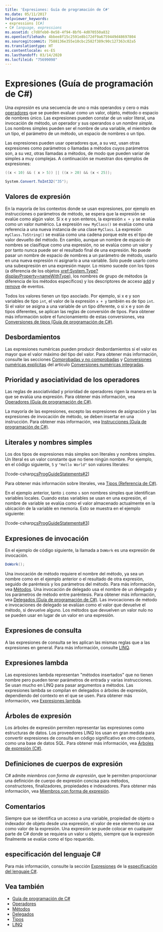 ```yaml
---
title: 'Expresiones: Guía de programación de C#'
ms.date: 05/11/2017
helpviewer_keywords:
- expressions [C#]
- C# language, expressions
ms.assetid: c7d8feb0-0e58-4f94-8bf6-4d070550a832
ms.openlocfilehash: 4bbee8f15c2591e8b172df9a6759449d48697804
ms.sourcegitcommit: 7588136e355e10cbc2582f389c90c127363c02a5
ms.translationtype: HT
ms.contentlocale: es-ES
ms.lasthandoff: 03/14/2020
ms.locfileid: "75699098"
---
```

# <a name="expressions-c-programming-guide"></a>Expresiones (Guía de programación de C#)

Una *expresión* es una secuencia de uno o más operandos y cero o más [operadores](../../language-reference/operators/index.md) que se pueden evaluar como un valor, objeto, método o espacio de nombres único. Las expresiones pueden constar de un valor literal, una invocación de método, un operador y sus operandos o un *nombre simple*. Los nombres simples pueden ser el nombre de una variable, el miembro de un tipo, el parámetro de un método, un espacio de nombres o un tipo.  
  
 Las expresiones pueden usar operadores que, a su vez, usan otras expresiones como parámetros o llamadas a métodos cuyos parámetros son, a su vez, otras llamadas a métodos, de modo que pueden variar de simples a muy complejas. A continuación se muestran dos ejemplos de expresiones:  
  
```csharp  
((x < 10) && ( x > 5)) || ((x > 20) && (x < 25));

System.Convert.ToInt32("35");  
```  
  
## <a name="expression-values"></a>Valores de expresión

 En la mayoría de los contextos donde se usan expresiones, por ejemplo en instrucciones o parámetros de método, se espera que la expresión se evalúe como algún valor. Si x e y son enteros, la expresión `x + y` se evalúa como un valor numérico. La expresión `new MyClass()` se evalúa como una referencia a una nueva instancia de una clase `MyClass`. La expresión `myClass.ToString()` se evalúa como una cadena porque este es el tipo de valor devuelto del método. En cambio, aunque un nombre de espacio de nombres se clasifique como una expresión, no se evalúa como un valor y por tanto nunca puede ser el resultado final de una expresión. No puede pasar un nombre de espacio de nombres a un parámetro de método, usarlo en una nueva expresión ni asignarlo a una variable. Solo puede usarlo como una subexpresión en una expresión mayor. Lo mismo sucede con los tipos (a diferencia de los objetos <xref:System.Type?displayProperty=nameWithType>), los nombres de grupo de métodos (a diferencia de los métodos específicos) y los descriptores de acceso [add](../../language-reference/keywords/add.md) y [remove](../../language-reference/keywords/remove.md) de eventos.  
  
 Todos los valores tienen un tipo asociado. Por ejemplo, si x e y son variables de tipo `int`, el valor de la expresión `x + y` también es de tipo `int`. Si el valor se asigna a una variable de un tipo diferente, o si x e y son de tipos diferentes, se aplican las reglas de conversión de tipos. Para obtener más información sobre el funcionamiento de estas conversiones, vea [Conversiones de tipos (Guía de programación de C#)](../types/casting-and-type-conversions.md).  
  
## <a name="overflows"></a>Desbordamientos

 Las expresiones numéricas pueden producir desbordamientos si el valor es mayor que el valor máximo del tipo del valor. Para obtener más información, consulte las secciones [Comprobadas y no comprobadas](../../language-reference/keywords/checked-and-unchecked.md) y [Conversiones numéricas explícitas](../../language-reference/builtin-types/numeric-conversions.md#explicit-numeric-conversions) del artículo [Conversiones numéricas integradas](../../language-reference/builtin-types/numeric-conversions.md).
  
## <a name="operator-precedence-and-associativity"></a>Prioridad y asociatividad de los operadores

 Las reglas de asociatividad y prioridad de operadores rigen la manera en la que se evalúa una expresión. Para obtener más información, vea [Operadores (Guía de programación de C#)](../../language-reference/operators/index.md).  
  
 La mayoría de las expresiones, excepto las expresiones de asignación y las expresiones de invocación de método, se deben insertar en una instrucción. Para obtener más información, vea [Instrucciones (Guía de programación de C#)](./statements.md).  
  
## <a name="literals-and-simple-names"></a>Literales y nombres simples

 Los dos tipos de expresiones más simples son literales y nombres simples. Un literal es un valor constante que no tiene ningún nombre. Por ejemplo, en el código siguiente, `5` y `"Hello World"` son valores literales:  
  
 [!code-csharp[csProgGuideStatements#2](~/samples/snippets/csharp/VS_Snippets_VBCSharp/csProgGuideStatements/CS/Statements.cs#2)]  
  
 Para obtener más información sobre literales, vea [Tipos (Referencia de C#)](/dotnet/csharp/language-reference/keywords).  
  
 En el ejemplo anterior, tanto `i` como `s` son nombres simples que identifican variables locales. Cuando estas variables se usan en una expresión, el nombre de variable se evalúa como el valor almacenado actualmente en la ubicación de la variable en memoria. Esto se muestra en el ejemplo siguiente:  
  
 [!code-csharp[csProgGuideStatements#3](~/samples/snippets/csharp/VS_Snippets_VBCSharp/csProgGuideStatements/CS/Statements.cs#3)]

## <a name="invocation-expressions"></a>Expresiones de invocación

 En el ejemplo de código siguiente, la llamada a `DoWork` es una expresión de invocación.  
  
```csharp
DoWork();  
```  
  
 Una invocación de método requiere el nombre del método, ya sea un nombre como en el ejemplo anterior o el resultado de otra expresión, seguido de paréntesis y los parámetros del método. Para más información, vea [Métodos](../classes-and-structs/methods.md). Una invocación de delegado usa el nombre de un delegado y los parámetros de método entre paréntesis. Para obtener más información, vea [Delegados (Guía de programación de C#)](../delegates/index.md). Las invocaciones de método e invocaciones de delegado se evalúan como el valor que devuelve el método, si devuelve alguno. Los métodos que devuelven un valor nulo no se pueden usar en lugar de un valor en una expresión.  

## <a name="query-expressions"></a>Expresiones de consulta

 A las expresiones de consulta se les aplican las mismas reglas que a las expresiones en general. Para más información, consulte [LINQ](../../linq/index.md).  
  
## <a name="lambda-expressions"></a>Expresiones lambda

 Las expresiones lambda representan "métodos insertados" que no tienen nombre pero pueden tener parámetros de entrada y varias instrucciones. Se usan mucho en LINQ para pasar argumentos a métodos. Las expresiones lambda se compilan en delegados o árboles de expresión, dependiendo del contexto en el que se usen. Para obtener más información, vea [Expresiones lambda](lambda-expressions.md).  
  
## <a name="expression-trees"></a>Árboles de expresión

Los árboles de expresión permiten representar las expresiones como estructuras de datos. Los proveedores LINQ los usan en gran medida para convertir expresiones de consulta en código significativo en otro contexto, como una base de datos SQL. Para obtener más información, vea [Árboles de expresión (C#)](../concepts/expression-trees/index.md).
  
## <a name="expression-body-definitions"></a>Definiciones de cuerpos de expresión

C# admite *miembros con forma de expresión*, que le permiten proporcionar una definición de cuerpo de expresión concisa para métodos, constructores, finalizadores, propiedades e indexadores. Para obtener más información, vea [Miembros con forma de expresión](expression-bodied-members.md).

## <a name="remarks"></a>Comentarios

 Siempre que se identifica un acceso a una variable, propiedad de objeto o indexador de objeto desde una expresión, el valor de ese elemento se usa como valor de la expresión. Una expresión se puede colocar en cualquier parte de C# donde se requiera un valor u objeto, siempre que la expresión finalmente se evalúe como el tipo requerido.  

## <a name="c-language-specification"></a>especificación del lenguaje C#

Para más información, consulte la sección [Expresiones](~/_csharplang/spec/expressions.md) de la [especificación del lenguaje C#](~/_csharplang/spec/introduction.md).

## <a name="see-also"></a>Vea también

- [Guía de programación de C#](../index.md)
- [Operadores](../../language-reference/operators/index.md)
- [Métodos](../classes-and-structs/methods.md)
- [Delegados](../delegates/index.md)
- [Tipos](../types/index.md)
- [LINQ](../../linq/index.md)
